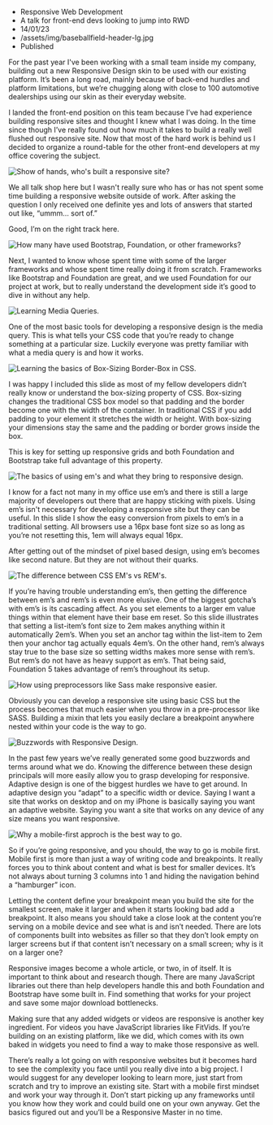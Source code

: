 * Responsive Web Development 
* A talk for front-end devs looking to jump into RWD
* 14/01/23
* /assets/img/baseballfield-header-lg.jpg
* Published

For the past year I've been working with a small team inside my company, building out a new Responsive Design skin to be used with our existing platform. It’s been a long road, mainly because of back-end hurdles and platform limitations, but we’re chugging along with close to 100 automotive dealerships using our skin as their everyday website.

I landed the front-end position on this team because I’ve had experience building responsive sites and thought I knew what I was doing. In the time since though I’ve really found out how much it takes to build a really well flushed out responsive site. Now that most of the hard work is behind us I decided to organize a round-table for the other front-end developers at my office covering the subject.

![Show of hands, who's built a responsive site?](https://dl.dropboxusercontent.com/u/65131811/Responsive-Web-Design-Roundtable-1.jpg)

We all talk shop here but I wasn't really sure who has or has not spent some time building a responsive website outside of work. After asking the question I only received one definite yes and lots of answers that started out like, “ummm… sort of.”

Good, I’m on the right track here.

![How many have used Bootstrap, Foundation, or other frameworks?](https://dl.dropboxusercontent.com/u/65131811/Responsive-Web-Design-Roundtable-2.jpg)

Next, I wanted to know whose spent time with some of the larger frameworks and whose spent time really doing it from scratch. Frameworks like Bootstrap and Foundation are great, and we used Foundation for our project at work, but to really understand the development side it’s good to dive in without any help.

![Learning Media Queries.](https://dl.dropboxusercontent.com/u/65131811/Responsive-Web-Design-Roundtable-3.jpg)

One of the most basic tools for developing a responsive design is the media query. This is what tells your CSS code that you’re ready to change something at a particular size. Luckily everyone was pretty familiar with what a media query is and how it works.

![Learning the basics of Box-Sizing Border-Box in CSS.](https://dl.dropboxusercontent.com/u/65131811/Responsive-Web-Design-Roundtable-4.jpg)

I was happy I included this slide as most of my fellow developers didn’t really know or understand the box-sizing property of CSS. Box-sizing changes the traditional CSS box model so that padding and the border become one with the width of the container. In traditional CSS if you add padding to your element it stretches the width or height. With box-sizing your dimensions stay the same and the padding or border grows inside the box.

This is key for setting up responsive grids and both Foundation and Bootstrap take full advantage of this property.

![The basics of using em's and what they bring to responsive design.](https://dl.dropboxusercontent.com/u/65131811/Responsive-Web-Design-Roundtable-5.jpg)

I know for a fact not many in my office use em’s and there is still a large majority of developers out there that are happy sticking with pixels. Using em’s isn't necessary for developing a responsive site but they can be useful. In this slide I show the easy conversion from pixels to em’s in a traditional setting. All browsers use a 16px base font size so as long as you’re not resetting this, 1em will always equal 16px.

After getting out of the mindset of pixel based design, using em’s becomes like second nature. But they are not without their quarks.

![The difference between CSS EM's vs REM's.](https://dl.dropboxusercontent.com/u/65131811/Responsive-Web-Design-Roundtable-6.jpg)

If you’re having trouble understanding em’s, then getting the difference between em’s and rem’s is even more elusive. One of the biggest gotcha’s with em’s is its cascading affect. As you set elements to a larger em value things within that element have their base em reset. So this slide illustrates that setting a list-item’s font size to 2em makes anything within it automatically 2em’s. When you set an anchor tag within the list-item to 2em then your anchor tag actually equals 4em’s. On the other hand, rem’s always stay true to the base size so setting widths makes more sense with rem’s. But rem’s do not have as heavy support as em’s. That being said, Foundation 5 takes advantage of rem’s throughout its setup.

![How using preprocessors like Sass make responsive easier.](https://dl.dropboxusercontent.com/u/65131811/Responsive-Web-Design-Roundtable-7.jpg)

Obviously you can develop a responsive site using basic CSS but the process becomes that much easier when you throw in a pre-processor like SASS. Building a mixin that lets you easily declare a breakpoint anywhere nested within your code is the way to go.

![Buzzwords with Responsive Design.](https://dl.dropboxusercontent.com/u/65131811/Responsive-Web-Design-Roundtable-8.jpg)

In the past few years we’ve really generated some good buzzwords and terms around what we do. Knowing the difference between these design principals will more easily allow you to grasp developing for responsive. Adaptive design is one of the biggest hurdles we have to get around. In adaptive design you “adapt” to a specific width or device. Saying I want a site that works on desktop and on my iPhone is basically saying you want an adaptive website. Saying you want a site that works on any device of any size means you want responsive.

![Why a mobile-first approch is the best way to go.](https://dl.dropboxusercontent.com/u/65131811/Responsive-Web-Design-Roundtable-9.jpg)

So if you’re going responsive, and you should, the way to go is mobile first. Mobile first is more than just a way of writing code and breakpoints. It really forces you to think about content and what is best for smaller devices. It’s not always about turning 3 columns into 1 and hiding the navigation behind a “hamburger” icon.

Letting the content define your breakpoint mean you build the site for the smallest screen, make it larger and when it starts looking bad add a breakpoint. It also means you should take a close look at the content you’re serving on a mobile device and see what is and isn’t needed. There are lots of components built into websites as filler so that they don’t look empty on larger screens but if that content isn’t necessary on a small screen; why is it on a larger one?

Responsive images become a whole article, or two, in of itself. It is important to think about and research though. There are many JavaScript libraries out there than help developers handle this and both Foundation and Bootstrap have some built in. Find something that works for your project and save some major download bottlenecks.

Making sure that any added widgets or videos are responsive is another key ingredient. For videos you have JavaScript libraries like FitVids. If you’re building on an existing platform, like we did, which comes with its own baked in widgets you need to find a way to make those responsive as well.

There’s really a lot going on with responsive websites but it becomes hard to see the complexity you face until you really dive into a big project. I would suggest for any developer looking to learn more, just start from scratch and try to improve an existing site. Start with a mobile first mindset and work your way through it. Don’t start picking up any frameworks until you know how they work and could build one on your own anyway. Get the basics figured out and you’ll be a Responsive Master in no time.